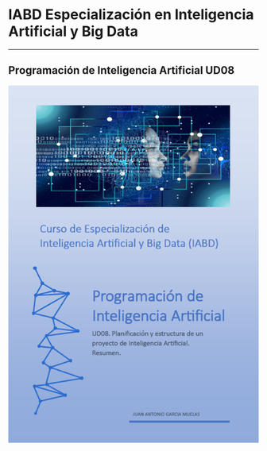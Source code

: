# IABD Especialización en Inteligencia Artificial y Big Data
---
## Programación de Inteligencia Artificial UD08

![Programación de Inteligencia Artificial](./PIA08_Portada.png "Planificación y estructura de un proyecto de Inteligencia Artificial") 